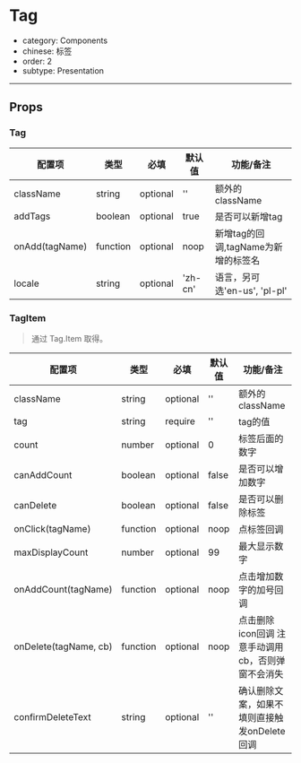 # Tag

- category: Components
- chinese: 标签
- order: 2
- subtype: Presentation

---


## Props

### Tag

|配置项|类型|必填|默认值|功能/备注|
|---|---|---|---|---|
|className|string|optional|''|额外的className|
|addTags|boolean|optional|true|是否可以新增tag|
|onAdd(tagName)|function|optional|noop|新增tag的回调,tagName为新增的标签名|
|locale|string|optional|'zh-cn'|语言，另可选'en-us', 'pl-pl'|


### TagItem

> 通过 Tag.Item 取得。

|配置项|类型|必填|默认值|功能/备注|
|---|---|---|---|---|
|className|string|optional|''|额外的className|
|tag|string|require|''|tag的值|
|count|number|optional|0|标签后面的数字|
|canAddCount|boolean|optional|false|是否可以增加数字|
|canDelete|boolean|optional|false|是否可以删除标签| 
|onClick(tagName)|function|optional|noop|点标签回调|
|maxDisplayCount|number|optional|99|最大显示数字|
|onAddCount(tagName)|function|optional|noop|点击增加数字的加号回调|
|onDelete(tagName, cb)|function|optional|noop|点击删除icon回调 注意手动调用cb，否则弹窗不会消失|
|confirmDeleteText|string|optional|''|确认删除文案，如果不填则直接触发onDelete回调|